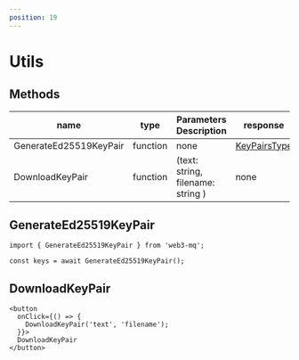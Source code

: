 ```yaml
---
position: 19
---
```


# Utils

## Methods

| name                   | type     | Parameters Description            | response                                                       |
| ---------------------- | -------- | --------------------------------- | -------------------------------------------------------------- |
| GenerateEd25519KeyPair | function | none                              | [KeyPairsType](/docs/Web3MQ-SDK/JS-SDK/types/#keypairstype) |
| DownloadKeyPair        | function | (text: string, filename: string ) | none                                                           |

## GenerateEd25519KeyPair

```tsx
import { GenerateEd25519KeyPair } from 'web3-mq';

const keys = await GenerateEd25519KeyPair();
```

## DownloadKeyPair

```tsx
<button
  onClick={() => {
    DownloadKeyPair('text', 'filename');
  }}>
  DownloadKeyPair
</button>
```

